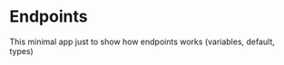 Endpoints
=========

This minimal app just to show how endpoints works (variables, default, types)

